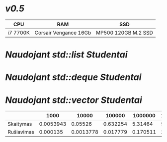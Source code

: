 # ***v0.5***

|      CPU      |      RAM      |      SSD      |
| ------------- | ------------- | ------------- |
|   i7 7700K    | Corsair Vengance 16Gb    |  MP500 120GB M.2 SSD   |


# ***Naudojant std::list Studentai***




# ***Naudojant std::deque Studentai***




# ***Naudojant std::vector Studentai***

|               |     1000      |     10000     |     100000    |    1000000    |    10000000   |
| ------------- | ------------- | ------------- | ------------- | ------------- | ------------- |
|   Skaitymas   |   0.0053943   |    0.05526    |    0.632254   |    5.31464    |    53.3137    |
|  Rušiavimas   |   0.000135    |   0.0013778   |    0.017779   |    0.170511   |    2.01797    |


